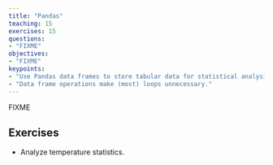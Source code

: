 ```yaml
---
title: "Pandas"
teaching: 15
exercises: 15
questions:
- "FIXME"
objectives:
- "FIXME"
keypoints:
- "Use Pandas data frames to store tabular data for statistical analysis."
- "Data frame operations make (most) loops unnecessary."
---
```

FIXME

## Exercises

*   Analyze temperature statistics.
